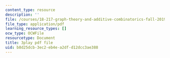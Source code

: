 ```yaml
---
content_type: resource
description: ''
file: /courses/18-217-graph-theory-and-additive-combinatorics-fall-2019/b8d25dcb3ec2eb4ea2dfd12dcc3ae388_RDO6Py97IDg.pdf
file_type: application/pdf
learning_resource_types: []
ocw_type: OCWFile
resourcetype: Document
title: 3play pdf file
uid: b8d25dcb-3ec2-eb4e-a2df-d12dcc3ae388
---
```

